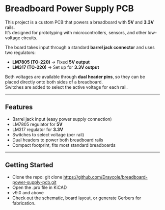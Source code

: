 # Breadboard Power Supply PCB

This project is a custom PCB that powers a breadboard with **5V** and **3.3V** rails.  
It’s designed for prototyping with microcontrollers, sensors, and other low-voltage circuits.  

The board takes input through a standard **barrel jack connector** and uses two regulators:
- **LM7805 (TO-220)** → Fixed **5V output**
- **LM317 (TO-220)** → Set up for **3.3V output**

Both voltages are available through **dual header pins**, so they can be placed directly onto both sides of a breadboard.  
Switches are added to select the active voltage for each rail.

---

## Features
-  Barrel jack input (easy power supply connection)  
-  LM7805 regulator for **5V**  
-  LM317 regulator for **3.3V**  
-  Switches to select voltage (per rail)  
-  Dual headers to power both breadboard rails  
-  Compact footprint, fits most standard breadboards  

---
## Getting Started
- Clone the repo:
    git clone https://github.com/Draycole/breadboard-power-supply-pcb.git
- Open the .pro file in KiCAD
- v9.0 and above
- Check out the schematic, board layout, or generate Gerbers for fabrication.
